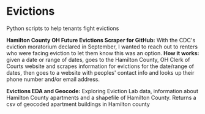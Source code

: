 # Evictions
Python scripts to help tenants fight evictions

**Hamilton County OH Future Evictions Scraper for GitHub:** With the CDC's eviction moratorium declared in September, I wanted to reach out to renters who were facing eviction to let them know this was an option.
**How it works:** given a date or range of dates, goes to the Hamilton County, OH Clerk of Courts website and scrapes information for evictions for the date/range of dates, then goes to a website with peoples' contact info and looks up their phone number and/or email address.  

**Evictions EDA and Geocode:** Exploring Eviction Lab data, information about Hamilton County apartments and a shapefile of Hamilton County.  Returns a csv of geocoded apartment buildings in Hamilton county




